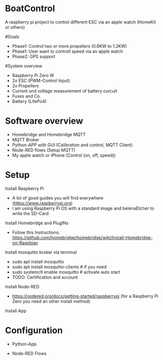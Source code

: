 # BoatControl
A raspberry pi project to control different ESC via an apple watch (HomeKit or others)

#Goals
* Phase1: Control two or more propellers (0.6KW to 1.2KW)
* Phase1: User want to controll speed via an apple watch
* Phase2: GPS support

#System overview
* Raspberry Pi Zero W
* 2x ESC (PWM-Control Input)
* 2x Propellers
* Current und voltage measurement of battery curcuit
* Fuses and Co.
* Battery (LifePo4)

# Software overview
* Homebridge and Homebridge MQTT
* MQTT Broker
* Python-APP with GUI (Calibration and control, MQTT Client)
* Node-RED flows (Setup MQTT)
* My apple watch or iPhone (Control (on, off, speed))

# Setup
Install Raspberry Pi
* A lot of good guides you will find everywhere (https://www.raspberrypi.org)
* I am using Raspberry Pi OS with a standard image and belenaEtcher to write the SD-Card

Install Homebridge and PlugINs
* Follow this Instructions: https://github.com/homebridge/homebridge/wiki/Install-Homebridge-on-Raspbian

Install mosquitto broker via terminal
* sudo apt install mosquitto
* sudo apt install mosquitto-clients # if you need
* sudo systemctl enable mosquitto   # activate auto start
* TODO: Certification and account

Install Node-RED
* https://nodered.org/docs/getting-started/raspberrypi (for a Raspberry Pi Zero you need an other install method)

Install App

# Configuration
* Python-App

* Node-RED Flows
